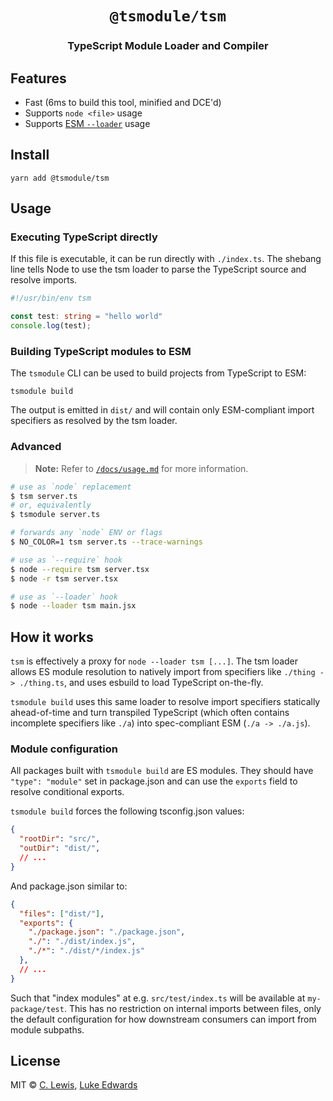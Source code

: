 <div align="center">
  <h1><code>@tsmodule/tsm</code></h1>
  <h3>TypeScript Module Loader and Compiler</h3>
</div>

## Features

* Fast (6ms to build this tool, minified and DCE'd)
* Supports `node <file>` usage
* Supports [ESM `--loader`](https://nodejs.org/api/esm.html#esm_loaders) usage

## Install

```shell
yarn add @tsmodule/tsm
```

## Usage

### Executing TypeScript directly

If this file is executable, it can be run directly with `./index.ts`. The
shebang line tells Node to use the tsm loader to parse the TypeScript source and
resolve imports.

```ts
#!/usr/bin/env tsm

const test: string = "hello world"
console.log(test);
```

### Building TypeScript modules to ESM

The `tsmodule` CLI can be used to build projects from TypeScript to ESM:

```shell
tsmodule build
```

The output is emitted in `dist/` and will contain only ESM-compliant import
specifiers as resolved by the tsm loader.

### Advanced

> **Note:** Refer to [`/docs/usage.md`](/docs/usage.md) for more information.

```sh
# use as `node` replacement
$ tsm server.ts
# or, equivalently
$ tsmodule server.ts

# forwards any `node` ENV or flags
$ NO_COLOR=1 tsm server.ts --trace-warnings

# use as `--require` hook
$ node --require tsm server.tsx
$ node -r tsm server.tsx

# use as `--loader` hook
$ node --loader tsm main.jsx
```

## How it works

`tsm` is effectively a proxy for `node --loader tsm [...]`. The tsm loader
allows ES module resolution to natively import from specifiers like `./thing ->
./thing.ts`, and uses esbuild to load TypeScript on-the-fly. 

`tsmodule build` uses this same loader to resolve import specifiers statically
ahead-of-time and turn transpiled TypeScript (which often contains incomplete
specifiers like `./a`) into spec-compliant ESM (`./a -> ./a.js`).

### Module configuration

All packages built with `tsmodule build` are ES modules. They should have
`"type": "module"` set in package.json and can use the `exports` field to
resolve conditional exports.

`tsmodule build` forces the following tsconfig.json values:

```json
{
  "rootDir": "src/",
  "outDir": "dist/",
  // ...
}
```

And package.json similar to:

```json
{
  "files": ["dist/"],
  "exports": {
    "./package.json": "./package.json",
    "./": "./dist/index.js",
    "./*": "./dist/*/index.js"
  },
  // ...
}
```

Such that "index modules" at e.g. `src/test/index.ts` will be available at
`my-package/test`.  This has no restriction on internal imports between files,
only the default configuration for how downstream consumers can import from
module subpaths. 

## License

MIT © [C. Lewis](https://ctjlewis.com), [Luke Edwards](https://lukeed.com)
